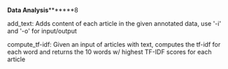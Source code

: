********************Data Analysis***************************8

add_text: Adds content of each article in the given annotated data, use '-i' and '-o' for input/output

compute_tf-idf: Given an input of articles with text, computes the tf-idf for each word and returns the 10 words w/ highest TF-IDF scores for each article
